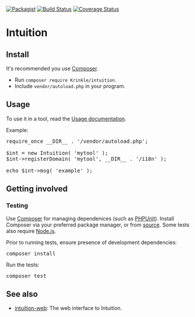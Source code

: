 [![Packagist](https://img.shields.io/packagist/v/krinkle/intuition.svg?style=flat)](https://packagist.org/packages/Krinkle/intuition) [![Build Status](https://travis-ci.com/Krinkle/intuition.svg?branch=master)](https://travis-ci.com/Krinkle/intuition) [![Coverage Status](https://coveralls.io/repos/github/Krinkle/intuition/badge.svg?branch=master)](https://coveralls.io/github/Krinkle/intuition?branch=master)

# Intuition

## Install

It's recommended you use [Composer](https://getcomposer.org).

* Run `composer require Krinkle/intuition`.
* Include `vendor/autoload.php` in your program.

## Usage

To use it in a tool, read the [Usage documentation](https://github.com/Krinkle/intuition/wiki/Documentation#usage).

Example:

<pre lang="php">
require_once __DIR__ . '/vendor/autoload.php';

$int = new Intuition( 'mytool' );
$int->registerDomain( 'mytool', __DIR__ . '/i18n' );

echo $int->msg( 'example' );
</pre>

## Getting involved

### Testing

Use [Composer](https://getcomposer.org) for managing dependenices (such as [PHPUnit](https://phpunit.de)). Install Composer via your preferred package manager, or from [source](https://getcomposer.org/download/). Some tests also require [Node.js](https://nodejs.org/).

Prior to running tests, ensure presence of development dependencies:

<pre lang="sh">
composer install
</pre>

Run the tests:

<pre lang="sh">
composer test
</pre>

## See also

* [intuition-web](https://github.com/Krinkle/intuition-web): The web interface to Intuition.
